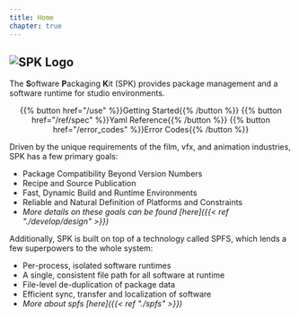 ```yaml
---
title: Home
chapter: true
---
```


<img style="max-width: 200px"
alt="SPK Logo" src="/images/spk_black.png"/>
---

The **S**oftware **P**ackaging **K**it (SPK) provides package management and a software runtime for studio environments.

<div style="text-align: center; width: 100%">{{% button href="/use" %}}Getting Started{{% /button %}} {{% button href="/ref/spec" %}}Yaml Reference{{% /button %}} {{% button href="/error_codes" %}}Error Codes{{% /button %}}</div>

Driven by the unique requirements of the film, vfx, and animation industries, SPK has a few primary goals:

- Package Compatibility Beyond Version Numbers
- Recipe and Source Publication
- Fast, Dynamic Build and Runtime Environments
- Reliable and Natural Definition of Platforms and Constraints
- _More details on these goals can be found [here]({{< ref "./develop/design" >}})_

Additionally, SPK is built on top of a technology called SPFS, which lends a few superpowers to the whole system:

- Per-process, isolated software runtimes
- A single, consistent file path for all software at runtime
- File-level de-duplication of package data
- Efficient sync, transfer and localization of software
- _More about spfs [here]({{< ref "./spfs" >}})_
